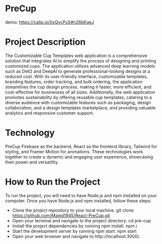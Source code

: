 # PreCup
demo: https://calip.io/0xQycPu5#n26bKaeJ
# Project Description

The Customizable Cup Templates web application is a comprehensive solution that integrates AI to simplify the process of designing and printing customized cups. The application utilizes advanced deep learning models such as Dell2 and DeepAI to generate professional-looking designs at a reduced cost. With its user-friendly interface, customizable templates, branding features, order tracking, and bulk ordering, the application streamlines the cup design process, making it faster, more efficient, and cost-effective for businesses of all sizes. Additionally, the web application promotes sustainability by offering reusable cup templates, catering to a diverse audience with customizable features such as packaging, design collaboration, and a design templates marketplace, and providing valuable analytics and responsive customer support.

# Technology

PreCup Firebase as the backend, React as the frontend library, Tailwind for styling, and Framer Motion for animations. These technologies work together to create a dynamic and engaging user experience, showcasing their power and versatility.

# How to Run the Project

To run the project, you will need to have Node.js and npm installed on your computer. Once you have Node.js and npm installed, follow these steps:

- Clone the project repository to your local machine. git clone https://github.com/Majed1945/React-PreCup.git
- Open your terminal and navigate to the project directory. cd pre-cup
- Install the project dependencies by running npm install. npm i
- Start the development server by running npm start. npm start
- Open your web browser and navigate to http://localhost:3000/.


